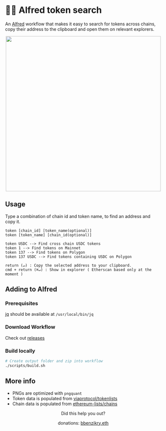 # 🔎🎩 Alfred token search

An [Alfred](https://www.alfredapp.com/) workflow that makes it easy to search for tokens across chains, copy their address to the clipboard and open them on relevant explorers.

<div width="100%" align="center">
<img width="500" src="https://user-images.githubusercontent.com/1993348/224454546-ec8f5dc4-5fb6-427a-9321-971b3ffb69c9.gif" />
</div>

## Usage
Type a combination of chain id and token name, to find an address and copy it.

    token [chain_id] [token_name(optional)]
    token [token_name] [chain_id(optional)]
    
    token USDC --> Find cross chain USDC tokens
    token 1 --> Find tokens on Mainnet
    token 137 --> Find tokens on Polygon
    token 137 USDC --> Find tokens containing USDC on Polygon

    return (↵) : Copy the selected address to your clipboard.
    cmd + return (⌘↵) : Show in explorer ( Etherscan based only at the moment )

## Adding to Alfred 
### Prerequisites
[jq](https://stedolan.github.io/jq/download/) should be available at ``/usr/local/bin/jq``

### Download Workflow
Check out [releases](https://github.com/bbenzikry/alfred-token/releases)

### Build locally
```bash
# Create output folder and zip into workflow
./scripts/build.sh 
```

## More info
- PNGs are optimized with ``pngquant``
- Token data is populated from [viaprotocol/tokenlists](https://github.com/viaprotocol/tokenlists)
- Chain data is populated from [ethereum-lists/chains](https://github.com/ethereum-lists/chains)


<div align="center">
Did this help you out? 
<p>
donations: <a href="https://etherscan.io/address/0x10c97e3e727cb3ee0bafb4f99f63225525150a35">bbenzikry.eth</a>
</p>
</div>

